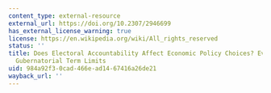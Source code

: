 ```yaml
---
content_type: external-resource
external_url: https://doi.org/10.2307/2946699
has_external_license_warning: true
license: https://en.wikipedia.org/wiki/All_rights_reserved
status: ''
title: Does Electoral Accountability Affect Economic Policy Choices? Evidence from
  Gubernatorial Term Limits
uid: 984a92f3-0cad-466e-ad14-67416a26de21
wayback_url: ''
---
```

